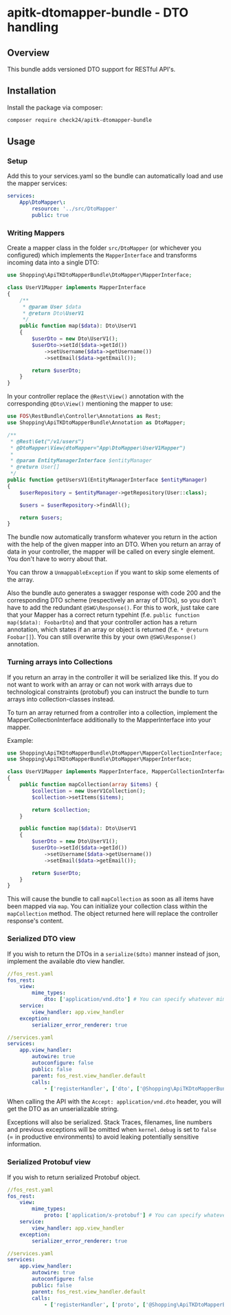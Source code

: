 # apitk-dtomapper-bundle - DTO handling

## Overview
This bundle adds versioned DTO support for RESTful API's.

## Installation
Install the package via composer:
```bash
composer require check24/apitk-dtomapper-bundle
```

## Usage

### Setup
Add this to your services.yaml so the bundle can automatically load and use the mapper services:
```yaml
services:
    App\DtoMapper\:
        resource: '../src/DtoMapper'
        public: true
```

### Writing Mappers

Create a mapper class in the folder `src/DtoMapper` (or whichever you configured) which implements the
`MapperInterface` and transforms incoming data into a single DTO:
```php
use Shopping\ApiTKDtoMapperBundle\DtoMapper\MapperInterface;

class UserV1Mapper implements MapperInterface
{
    /**
     * @param User $data
     * @return Dto\UserV1
     */
    public function map($data): Dto\UserV1
    {
        $userDto = new Dto\UserV1();
        $userDto->setId($data->getId())
            ->setUsername($data->getUsername())
            ->setEmail($data->getEmail());

        return $userDto;
    }
}
```

In your controller replace the `@Rest\View()` annotation with the corresponding `@Dto\View()` mentioning
the mapper to use:
```php
use FOS\RestBundle\Controller\Annotations as Rest;
use Shopping\ApiTKDtoMapperBundle\Annotation as DtoMapper;

/**
 * @Rest\Get("/v1/users")
 * @DtoMapper\View(dtoMapper="App\DtoMapper\UserV1Mapper")
 *
 * @param EntityManagerInterface $entityManager
 * @return User[]
 */
public function getUsersV1(EntityManagerInterface $entityManager)
{
    $userRepository = $entityManager->getRepository(User::class);

    $users = $userRepository->findAll();

    return $users;
}
```

The bundle now automatically transform whatever you return in the action with the help of the given 
mapper into an DTO. When you return an array of data in your controller, the mapper will be called on 
every single element. You don't have to worry about that.

You can throw a `UnmappableException` if you want to skip some elements of the array.

Also the bundle auto generates a swagger response with code 200 and the corresponding DTO scheme 
(respectively an array of DTOs), so you don't have to add the redundant `@SWG\Response()`. For this 
to work, just take care that your Mapper has a correct return typehint (f.e. 
`public function map($data): FoobarDto`) and that your controller action has a return annotation, 
which states if an array or object is returned (f.e. `* @return Foobar[]`). You can still overwrite 
this by your own `@SWG\Response()` annotation.

### Turning arrays into Collections

If you return an array in the controller it will be serialized like this. If you do not want to work
with an array or can not work with arrays due to technological constraints (protobuf) you can instruct
the bundle to turn arrays into collection-classes instead.

To turn an array returned from a controller into a collection, implement the MapperCollectionInterface 
additionally to the MapperInterface into your mapper.

Example: 
```php
use Shopping\ApiTKDtoMapperBundle\DtoMapper\MapperCollectionInterface;
use Shopping\ApiTKDtoMapperBundle\DtoMapper\MapperInterface;

class UserV1Mapper implements MapperInterface, MapperCollectionInterface
{
    public function mapCollection(array $items) {
        $collection = new UserV1Collection();
        $collection->setItems($items);

        return $collection;
    }

    public function map($data): Dto\UserV1
    {
        $userDto = new Dto\UserV1();
        $userDto->setId($data->getId())
            ->setUsername($data->getUsername())
            ->setEmail($data->getEmail());

        return $userDto;
    }
}
```

This will cause the bundle to call `mapCollection` as soon as all items have been mapped via `map`. 
You can initialize your collection class within the `mapCollection` method. The object returned 
here will replace the controller response's content.

### Serialized DTO view
If you wish to return the DTOs in a `serialize($dto)` manner instead of json, implement the available 
dto view handler.

```yaml
//fos_rest.yaml
fos_rest:
    view:
        mime_types:
            dto: ['application/vnd.dto'] # You can specify whatever mime type you want, just map it to "dto".
    service:
        view_handler: app.view_handler
    exception:
        serializer_error_renderer: true
```
```yaml
//services.yaml
services:
    app.view_handler:
        autowire: true
        autoconfigure: false
        public: false
        parent: fos_rest.view_handler.default
        calls:
            - ['registerHandler', ['dto', ['@Shopping\ApiTKDtoMapperBundle\Handler\PhpViewHandler', 'createResponse']]]
```

When calling the API with the `Accept: application/vnd.dto` header, you will get the DTO as an 
unserializable string.

Exceptions will also be serialized. Stack Traces, filenames, line numbers and previous exceptions will be omitted
when `kernel.debug` is set to `false` (= in productive environments) to avoid leaking potentially sensitive information.

### Serialized Protobuf view
If you wish to return serialized Protobuf object.

```yaml
//fos_rest.yaml
fos_rest:
    view:
        mime_types:
            proto: ['application/x-protobuf'] # You can specify whatever mime type you want, just map it to "proto".
    service:
        view_handler: app.view_handler
    exception:
        serializer_error_renderer: true
```
```yaml
//services.yaml
services:
    app.view_handler:
        autowire: true
        autoconfigure: false
        public: false
        parent: fos_rest.view_handler.default
        calls:
            - ['registerHandler', ['proto', ['@Shopping\ApiTKDtoMapperBundle\Handler\ProtobufViewHandler', 'createResponse']]]
```
